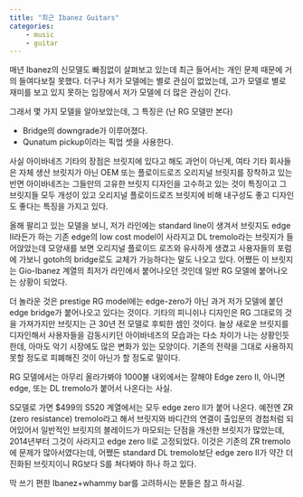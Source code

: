 ```yaml
---
title: "최근 Ibanez Guitars"
categories: 
    - music
    - guitar
---
```


매년 Ibanez의 신모델도 빠짐없이 살펴보고 있는데 최근 들어서는 개인 문제 때문에 거의 들여다보질 못했다. 더구나 저가 모델에는 별로 관심이 없었는데, 고가 모델로 별로 재미를 보고 있지 못하는 입장에서 저가 모델에 더 많은 관심이 간다.

그래서 몇 가지 모델을 알아보았는데, 그 특징은 (난 RG 모델만 본다)
- Bridge의 downgrade가 이루어졌다.
- Qunatum pickup이라는 픽업 셋을 사용한다.

사실 아이바네즈 기타의 장점은 브릿지에 있다고 해도 과언이 아닌게, 여타 기타 회사들은 자체 생산 브릿지가 아닌 OEM 또는 플로이드로즈 오리지널 브릿지를 장착하고 있는 반면 아이바네즈는 그들만의 고유한 브릿지 디자인을 고수하고 있는 것이 특징이고 그 브릿지들 모두 개성이 있고 오리지널 플로이드로즈 브릿지에 비해 내구성도 좋고 디자인도 좋다는 특징을 가지고 있다.

올해 팔리고 있는 모델을 보니, 저가 라인에는 standard line이 생겨서 브릿지도 edge II라든가 하는 기존 edge의 low cost model이 사라지고 DL tremolo라는 브릿지가 들어앉았는데 모양새를 보면 오리지널 플로이드 로즈와 유사하게 생겼고 사용자들의 포럼에 가보니 gotoh의 bridge로도 교체가 가능하다는 말도 나오고 있다. 어쨌든 이 브릿지는 Gio-Ibanez 계열의 최저가 라인에서 붙어나오던 것인데 일반 RG 모델에 붙어나오는 상황이 되었다. 

더 놀라운 것은 prestige RG model에는 edge-zero가 아닌 과거 저가 모델에 붙던 edge bridge가 붙어나오고 있다는 것이다. 기타의 피니쉬나 디자인은 RG 그대로의 것을 가져가지만 브릿지는 근 30년 전 모델로 후퇴한 셈인 것이다. 늘상 새로운 브릿지를 디자인해서 사용자들을 감동시키던 아이바네즈의 모습과는 다소 차이가 나는 상황인듯 한데, 아마도 악기 시장에도 많은 변화가 있는 모양이다. 기존의 전략을 그대로 사용하지 못할 정도로 피폐해진 것이 아닌가 할 정도로 말이다.

RG 모델에서는 아무리 올라가봐야 1000불 내외에서는 잘해야 Edge zero II, 아니면 edge, 또는 DL tremolo가 붙어서 나온다는 사실. 

S모델로 가면 $499의 S520 계열에서는 모두 edge zero II가 붙어 나온다. 예전엔 ZR (zero resistance) tremolo라고 해서 브릿지와 바디간의 연결이 출입문의 경첩처럼 되어있어서 일반적인 브릿지의 블레이드가 마모되는 단점을 개선한 브릿지가 많았는데, 2014년부터 그것이 사라지고 edge zero II로 고정되었다. 이것은 기존의 ZR tremolo에 문제가 많아서였다는데, 어쨌든 standard DL tremolo보단 edge zero II가 약간 더 진화된 브릿지이니 RG보다 S를 쳐다봐야 하나 하고 있다. 

막 쓰기 편한 Ibanez+whammy bar를 고려하시는 분들은 참고 하시길.
